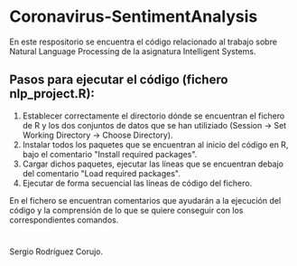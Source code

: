 # Coronavirus-SentimentAnalysis

En este respositorio se encuentra el código relacionado al trabajo sobre Natural Language Processing de la asignatura Intelligent Systems.

## Pasos para ejecutar el código (fichero nlp_project.R):

1. Establecer correctamente el directorio dónde se encuentran el fichero de R y los dos conjuntos de datos que se han utiliziado (Session -> Set Working Directory -> Choose Directory).
2. Instalar todos los paquetes que se encuentran al inicio del código en R, bajo el comentario "Install required packages".
3. Cargar dichos paquetes, ejecutar las líneas que se encuentran debajo del comentario "Load required packages".
4. Ejecutar de forma secuencial las líneas de código del fichero.

En el fichero se encuentran comentarios que ayudarán a la ejecución del código y la comprensión de lo que se quiere conseguir con los correspondientes comandos.
#
#
Sergio Rodríguez Corujo.
